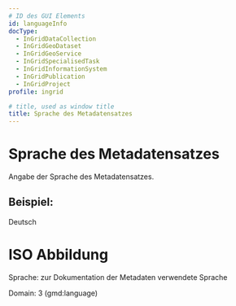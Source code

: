 ```yaml
---
# ID des GUI Elements
id: languageInfo
docType:
  - InGridDataCollection
  - InGridGeoDataset
  - InGridGeoService
  - InGridSpecialisedTask
  - InGridInformationSystem
  - InGridPublication
  - InGridProject
profile: ingrid

# title, used as window title
title: Sprache des Metadatensatzes
---
```


# Sprache des Metadatensatzes

Angabe der Sprache des Metadatensatzes.

## Beispiel:

Deutsch

# ISO Abbildung

Sprache: zur Dokumentation der Metadaten verwendete Sprache

Domain: 3 (gmd:language)
